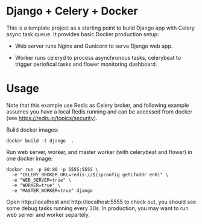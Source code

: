 # Django + Celery + Docker

This is a template project as a starting point to build Django app with Celery async task queue. It provides basic Docker production setup:

- Web server runs Nginx and Gunicorn to serve Django web app.

- Worker runs celeryd to process asynchronous tasks, celerybeat to trigger periofical tasks and flower monitoring dashboard.


# Usage

Note that this example use Redis as Celery broker, and following example assumes you have a local Redis running and can be accessed from docker (see https://redis.io/topics/security).

Build docker images:
```
docker build -t django  .
```

Run web server, worker, and master worker (with celerybeat and flower) in one docker image:
```
docker run -p 80:80 -p 5555:5555 \
  -e "CELERY_BROKER_URL=redis://$(ipconfig getifaddr en0)" \
  -e "WEB_SERVER=true" \
  -e "WORKER=true" \
  -e "MASTER_WORKER=true" django
```

Open http://localhost and http://localhost:5555 to check out, you should see some debug tasks running every 30s. In production, you may want to run web server and worker separtely.
